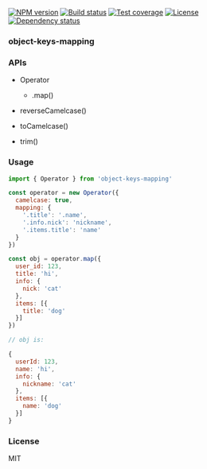 
[![NPM version][npm-img]][npm-url]
[![Build status][travis-img]][travis-url]
[![Test coverage][codecov-img]][codecov-url]
[![License][license-img]][license-url]
[![Dependency status][david-img]][david-url]

### object-keys-mapping

### APIs

* Operator
  - .map()

* reverseCamelcase()
* toCamelcase()
* trim()

### Usage

```js
import { Operator } from 'object-keys-mapping'

const operator = new Operator({
  camelcase: true,
  mapping: {
    '.title': '.name',
    '.info.nick': 'nickname',
    '.items.title': 'name'
  }
})

const obj = operator.map({
  user_id: 123,
  title: 'hi',
  info: {
    nick: 'cat'
  },
  items: [{
    title: 'dog'
  }]
})

// obj is:

{
  userId: 123,
  name: 'hi',
  info: {
    nickname: 'cat'
  },
  items: [{
    name: 'dog'
  }]
}
```

### License
MIT

[npm-img]: https://img.shields.io/npm/v/object-keys-mapping.svg?style=flat-square
[npm-url]: https://npmjs.org/package/object-keys-mapping
[travis-img]: https://img.shields.io/travis/onebook/object-keys-mapping.svg?style=flat-square
[travis-url]: https://travis-ci.org/onebook/object-keys-mapping
[codecov-img]: https://img.shields.io/codecov/c/github/onebook/object-keys-mapping.svg?style=flat-square
[codecov-url]: https://codecov.io/github/onebook/object-keys-mapping?branch=master
[license-img]: https://img.shields.io/badge/license-MIT-green.svg?style=flat-square
[license-url]: http://opensource.org/licenses/MIT
[david-img]: https://img.shields.io/david/onebook/object-keys-mapping.svg?style=flat-square
[david-url]: https://david-dm.org/onebook/object-keys-mapping
